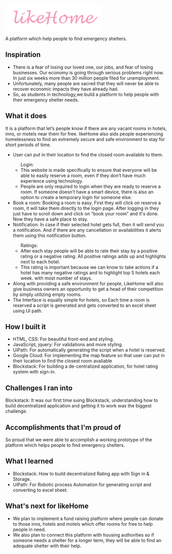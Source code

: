 ![](images/logo.png)

A platform which help people to find emergency shelters.

## Inspiration
<ul>
<li>
There is a fear of losing  our loved one, our jobs, and fear of losing businesses. Our economy is going through serious problems right now. In just six weeks more than 30 million people filed for unemployment. 
</li>
<li>Unfortunately, many people are sacred that they will never be able to recover economic impacts they have already had. 
</li>
<li>So, as students in technology,we build a platform to help people with their emergency shelter needs.</li>
</ul>

## What it does
It is a platform that let’s people know if there are any vacant rooms in hotels, inns, or motels near them for free. likeHome also aids people experiencing homelessness to find an extremely secure and safe environment to stay for short periods of time.  
<ul>
<li>
User can put in their location to find the closed room available to them.
</li>
<ul>Login:
<li>
This website is made specifically to ensure that everyone will be able to easily reserve a room, even if they don’t have much experience using technology. 
</li>
<li>
People are only required to login when they are ready to reserve a room. If someone doesn’t have a smart device, there is also an option to create a temporary login for someone else.
</li>
</ul>
<li>Book a room: Booking a room is easy. First they will click on reserve a room, it will take them directly to the login page. After logging in they just have to scroll down and click on “book your room” and it's done. Now they have a safe place to stay. 
</li>
<li>
Notification: In case if their selected hotel gets full, then it will send you a notification. And if there are any cancellation or availabilities it alerts them using this notification button. 
</li>
<ul>Ratings:
<li>After each stay people will be able to rate their stay by a positive rating or a negative rating. All positive ratings adds up and highlights next to each hotel. </li>
<li>This rating is important because we can know to take actions if a hotel has many negative ratings and to highlight top 5 hotels each week. with most number of stays.
</li>
</ul>
<li>Along with providing a safe environment for people, LikeHome will also give business owners an opportunity to get a head of their competition by simply utilizing empty rooms.</li>
<li>The Interface is equally simple for hotels, so Each time a room is reserved a script is generated and gets converted to an excel sheet using UI path. </li>
</ul>

## How I built it
<ul>
<li>HTML, CSS: For beautiful front-end and styling.</li>
<li>JavaScript, jquery: For validations and more styling. </li>
<li>UiPath: For automatically generating the script when a hotel is reserved. </li>
<li>Google Cloud: For implementing the map feature so that user can put in their location to find the closest room avaliable</li>
<li>Blockstack: For building a de-centralized application, for hotel rating system with sign-in. 
</ul>

## Challenges I ran into
Blockstack: It was our first time suing Blockstack, understanding how to build decentralized application and getting it to work was the biggest challenge.

## Accomplishments that I'm proud of
So proud that we were able to accomplish a working prototype of the platform which helps people to find emergency shelters.

## What I learned
<ul>
<li>Blockstack: How to build decentralized Rating app with Sign in & Storage. </li>
<li>UiPath: For Robotic process Automation for generating script and converting to excel sheet. </li>
</ul>

## What's next for likeHome
<ul>
<li>We plan to implement a fund raising platform where people can donate to those inns, hotels and motels which offer rooms for free to help people in need.</li>
 <li>We also plan to connect this platform with housing authorities so if someone needs a shelter for a longer term, they will be able to find an adequate shelter with their help.</li>
</ul>

